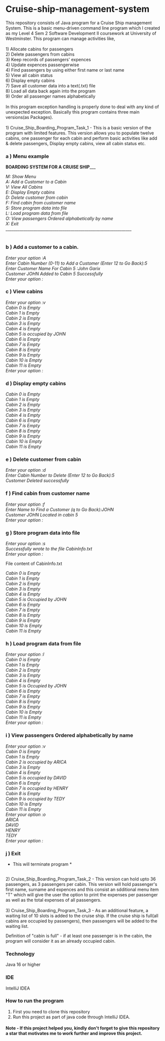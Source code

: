# Cruise-ship-management-system
This repository consists of Java program for a Cruise Ship management System. This is a basic menu-driven command line program which I created as my Level 4 Sem 2 Software Development II coursework at University of Westminster. This program can manage activities like,<br>
<br> 1) Allocate cabins for passengers 
<br> 2) Delete passengers from cabins 
<br> 3) Keep records of passengers' expences
<br> 4) Update expences passengerwise
<br> 4) Find passengers by using either first name or last name
<br> 5) View all cabin status
<br> 6) Display empty cabins
<br> 7) Save all customer data into a text(.txt) file
<br> 8) Load all data back again into the program
<br> 9) Order all passenger names alphabetically
<br><br>
In this program exception handling is properly done to deal with any kind of unexpected exception. Basically this program contains three main versions(as Packages).<br>
<br> 1) Cruise_Ship_Boarding_Program_Task_1 - This is a basic version of the program with limited features. This version allows you to populate twelve cabins, one passenger for each cabin and perform basic activities like add & delete passengers, Display empty cabins, view all cabin status etc.<br>

### a ) Menu example<br>
______________BOARDING SYSTEM FOR A CRUISE SHIP_________________<br>

*M: Show Menu<br>
A: Add a Customer to a Cabin<br>
V: View All Cabins<br>
E: Display Empty cabins<br>
D: Delete customer from cabin<br>
F: Find cabin from customer name<br>
S: Store program data into file<br>
L: Load program data from file<br>
O: View passengers Ordered alphabetically by name<br>
X: Exit*<br> 
________________________________________________________________<br><br>

### b ) Add a customer to a cabin.<br>

*Enter your option :A<br>
Enter Cabin Number (0-11) to Add a Customer (Enter 12 to Go Back):5<br>
Enter Customer Name For Cabin 5 :John Garix<br>
Customer JOHN Added to Cabin 5 Successfully<br>
Enter your option :*<br>

### c ) View cabins<br>

*Enter your option :v<br>
Cabin 0 is Empty<br>
Cabin 1 is Empty<br>
Cabin 2 is Empty<br>
Cabin 3 is Empty<br>
Cabin 4 is Empty<br>
Cabin 5 is occupied by JOHN<br>
Cabin 6 is Empty<br>
Cabin 7 is Empty<br>
Cabin 8 is Empty<br>
Cabin 9 is Empty<br>
Cabin 10 is Empty<br>
Cabin 11 is Empty<br>
Enter your option :*<br>

### d ) Display empty cabins<br>

*Cabin 0 is Empty<br>
Cabin 1 is Empty<br>
Cabin 2 is Empty<br>
Cabin 3 is Empty<br> 
Cabin 4 is Empty<br>
Cabin 6 is Empty<br>
Cabin 7 is Empty<br>
Cabin 8 is Empty<br>
Cabin 9 is Empty<br>
Cabin 10 is Empty<br>
Cabin 11 is Empty*<br>

### e ) Delete customer from cabin<br>

*Enter your option :d<br>
Enter Cabin Number to Delete (Enter 12 to Go Back):5<br>
Customer Deleted successfully*<br>

### f ) Find cabin from customer name

*Enter your option :f<br>
Enter Name to Find a Customer (q to Go Back):JOHN<br>
Customer JOHN Located in cabin 5<br>
Enter your option :*<br>

### g ) Store program data into file<br>

*Enter your option :s<br>
Successfully wrote to the file CabinInfo.txt<br>
Enter your option :*<br>

File content of CabinInfo.txt<br>

*Cabin 0 is Empty<br>
Cabin 1 is Empty<br>
Cabin 2 is Empty<br>
Cabin 3 is Empty<br>
Cabin 4 is Empty<br>
Cabin 5 is Occupied by JOHN<br>
Cabin 6 is Empty<br>
Cabin 7 is Empty<br>
Cabin 8 is Empty<br>
Cabin 9 is Empty<br>
Cabin 10 is Empty<br>
Cabin 11 is Empty*<br>

### h ) Load program data from file<br>

*Enter your option :l<br>
Cabin 0 is Empty<br>
Cabin 1 is Empty<br>
Cabin 2 is Empty<br>
Cabin 3 is Empty<br>
Cabin 4 is Empty<br>
Cabin 5 is Occupied by JOHN<br>
Cabin 6 is Empty<br>
Cabin 7 is Empty<br>
Cabin 8 is Empty<br>
Cabin 9 is Empty<br>
Cabin 10 is Empty<br>
Cabin 11 is Empty<br>
Enter your option :*<br>

### i ) View passengers Ordered alphabetically by name<br>

*Enter your option :v<br>
Cabin 0 is Empty<br>
Cabin 1 is Empty<br>
Cabin 2 is occupied by ARICA<br>
Cabin 3 is Empty<br>
Cabin 4 is Empty<br>
Cabin 5 is occupied by DAVID<br>
Cabin 6 is Empty<br>
Cabin 7 is occupied by HENRY<br>
Cabin 8 is Empty<br>
Cabin 9 is occupied by TEDY<br>
Cabin 10 is Empty<br>
Cabin 11 is Empty<br>
Enter your option :o<br>
ARICA<br>
DAVID<br>
HENRY<br>
TEDY<br>
Enter your option :*<br>

### j ) Exit<br>

* This will terminate program *<br>


<br> 2) Cruise_Ship_Boarding_Program_Task_2 - This version can hold upto 36 passengers, as 3 passengers per cabin. This version will hold passenger's first name, surname and expences and this consist an sdditional menu item "T" which will give the user the option to print the expenses per passenger as well as the total expenses of all passengers.<br>
<br> 3) Cruise_Ship_Boarding_Program_Task_3 - As an additional feature, a waiting list of 10 slots is added to the cruise ship. If the cruise ship is full(all cabins are occupied by passengers), then passengers will be added to the waiting list.

Definition of "cabin is full" - if at least one passenger is in the cabin, the program will consider it as an already occupied cabin.<br>

### Technology
Java 16 or higher

### IDE 
IntelliJ IDEA

### How to run the program

1) First you need to clone this repository
2) Run this project as part of java code through IntelliJ IDEA.

#### Note - If this project helped you, kindly don't forget to give this repository a star that motivates me to work further and improve this project.


